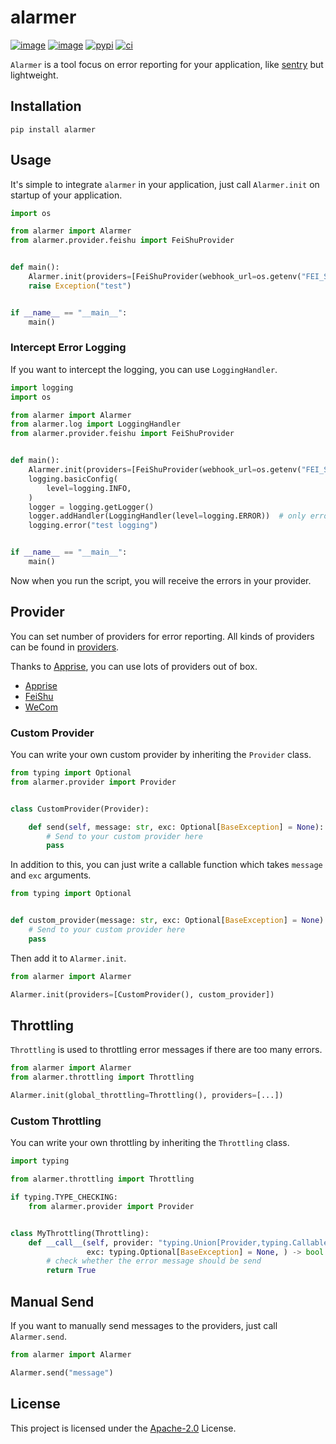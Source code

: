 # alarmer

[![image](https://img.shields.io/pypi/v/alarmer.svg?style=flat)](https://pypi.python.org/pypi/alarmer)
[![image](https://img.shields.io/github/license/long2ice/alarmer)](https://github.com/long2ice/alarmer)
[![pypi](https://github.com/long2ice/alarmer/actions/workflows/pypi.yml/badge.svg)](https://github.com/long2ice/alarmer/actions/workflows/pypi.yml)
[![ci](https://github.com/long2ice/alarmer/actions/workflows/ci.yml/badge.svg)](https://github.com/long2ice/alarmer/actions/workflows/ci.yml)

`Alarmer` is a tool focus on error reporting for your application, like [sentry](https://sentry.io) but lightweight.

## Installation

```shell
pip install alarmer
```

## Usage

It's simple to integrate `alarmer` in your application, just call `Alarmer.init` on startup of your application.

```py
import os

from alarmer import Alarmer
from alarmer.provider.feishu import FeiShuProvider


def main():
    Alarmer.init(providers=[FeiShuProvider(webhook_url=os.getenv("FEI_SHU_WEBHOOK_URL"))])
    raise Exception("test")


if __name__ == "__main__":
    main()
```

### Intercept Error Logging

If you want to intercept the logging, you can use `LoggingHandler`.

```py
import logging
import os

from alarmer import Alarmer
from alarmer.log import LoggingHandler
from alarmer.provider.feishu import FeiShuProvider


def main():
    Alarmer.init(providers=[FeiShuProvider(webhook_url=os.getenv("FEI_SHU_WEBHOOK_URL"))])
    logging.basicConfig(
        level=logging.INFO,
    )
    logger = logging.getLogger()
    logger.addHandler(LoggingHandler(level=logging.ERROR))  # only error and above should be send
    logging.error("test logging")


if __name__ == "__main__":
    main()

```

Now when you run the script, you will receive the errors in your provider.

## Provider

You can set number of providers for error reporting. All kinds of providers can be found
in [providers](./alarmer/provider).

Thanks to [Apprise](https://github.com/caronc/apprise), you can use lots of providers out of box.

- [Apprise](https://github.com/caronc/apprise)
- [FeiShu](https://www.feishu.cn/hc/zh-CN/articles/360024984973)
- [WeCom](https://work.weixin.qq.com/api/doc/90000/90136/91770)

### Custom Provider

You can write your own custom provider by inheriting the `Provider` class.

```py
from typing import Optional
from alarmer.provider import Provider


class CustomProvider(Provider):

    def send(self, message: str, exc: Optional[BaseException] = None):
        # Send to your custom provider here
        pass
```

In addition to this, you can just write a callable function which takes `message` and `exc` arguments.

```py
from typing import Optional


def custom_provider(message: str, exc: Optional[BaseException] = None):
    # Send to your custom provider here
    pass
```

Then add it to `Alarmer.init`.

```py
from alarmer import Alarmer

Alarmer.init(providers=[CustomProvider(), custom_provider])
```

## Throttling

`Throttling` is used to throttling error messages if there are too many errors.

```py
from alarmer import Alarmer
from alarmer.throttling import Throttling

Alarmer.init(global_throttling=Throttling(), providers=[...])
```

### Custom Throttling

You can write your own throttling by inheriting the `Throttling` class.

```py
import typing

from alarmer.throttling import Throttling

if typing.TYPE_CHECKING:
    from alarmer.provider import Provider


class MyThrottling(Throttling):
    def __call__(self, provider: "typing.Union[Provider,typing.Callable]", message: str,
                 exc: typing.Optional[BaseException] = None, ) -> bool:
        # check whether the error message should be send
        return True
```

## Manual Send

If you want to manually send messages to the providers, just call `Alarmer.send`.

```py
from alarmer import Alarmer

Alarmer.send("message")
```

## License

This project is licensed under the
[Apache-2.0](https://github.com/long2ice/alarmer/blob/master/LICENSE) License.
